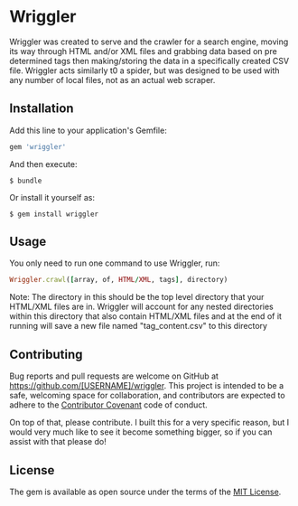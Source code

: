 # Wriggler

Wriggler was created to serve and the crawler for a search engine, moving its way through HTML and/or XML files and grabbing data based on pre determined tags then making/storing the data in a specifically created CSV file. Wriggler acts similarly t0 a spider, but was designed to be used with any number of local files, not as an actual web scraper.

## Installation

Add this line to your application's Gemfile:

```ruby
gem 'wriggler'
```

And then execute:

    $ bundle

Or install it yourself as:

    $ gem install wriggler

## Usage

You only need to run one command to use Wriggler, run: 

```ruby
Wriggler.crawl([array, of, HTML/XML, tags], directory)
```

Note: The directory in this should be the top level directory that your HTML/XML files are in. Wriggler will account for any nested directories within this directory that also contain HTML/XML files and at the end of it running will save a new file named "tag_content.csv" to this directory

## Contributing

Bug reports and pull requests are welcome on GitHub at https://github.com/[USERNAME]/wriggler. This project is intended to be a safe, welcoming space for collaboration, and contributors are expected to adhere to the [Contributor Covenant](contributor-covenant.org) code of conduct.

On top of that, please contribute. I built this for a very specific reason, but I would very much like to see it become something bigger, so if you can assist with that please do!


## License

The gem is available as open source under the terms of the [MIT License](http://opensource.org/licenses/MIT).

